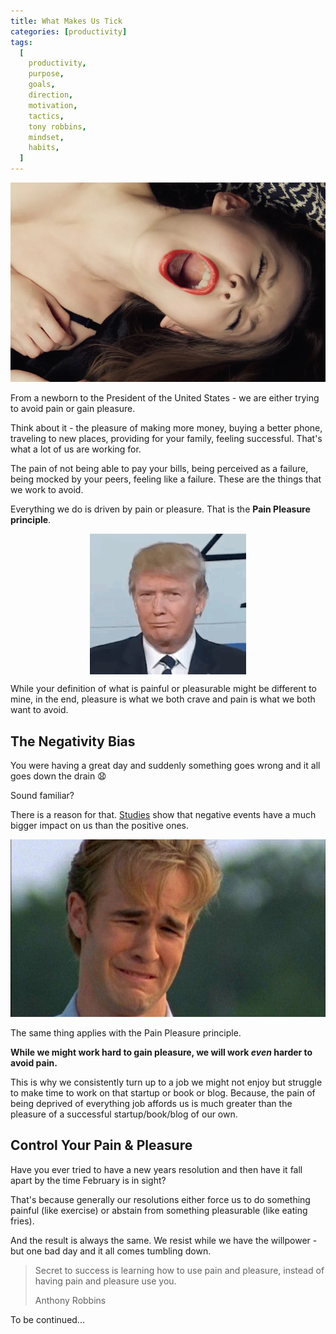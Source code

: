 ```yaml
---
title: What Makes Us Tick
categories: [productivity]
tags:
  [
    productivity,
    purpose,
    goals,
    direction,
    motivation,
    tactics,
    tony robbins,
    mindset,
    habits,
  ]
---
```


<img src="pain-or-pleasure.jpg" title="Pain or pleasure?" alt="Moaning woman" />

From a newborn to the President of the United States - we are either trying to avoid pain or gain pleasure.

Think about it - the pleasure of making more money, buying a better phone, traveling to new places, providing for your family, feeling successful. That's what a lot of us are working for.

The pain of not being able to pay your bills, being perceived as a failure, being mocked by your peers, feeling like a failure. These are the things that we work to avoid.

Everything we do is driven by pain or pleasure. That is the **Pain Pleasure principle**.

<p style="flex-direction: column;align-items: center;display: flex;">
<img src="trump-confused.gif" />
</p>

While your definition of what is painful or pleasurable might be different to mine, in the end, pleasure is what we both crave and pain is what we both want to avoid.

## The Negativity Bias

You were having a great day and suddenly something goes wrong and it all goes down the drain 😧

Sound familiar?

There is a reason for that. <a href="https://www.psychologytoday.com/au/articles/200306/our-brains-negative-bias" target="_blank">Studies</a> show that negative events have a much bigger impact on us than the positive ones.

<img src="crying-dawson.jpg" alt="Dawson crying" />

The same thing applies with the Pain Pleasure principle.

**While we might work hard to gain pleasure, we will work _even_ harder to avoid pain.**

This is why we consistently turn up to a job we might not enjoy but struggle to make time to work on that startup or book or blog. Because, the pain of being deprived of everything job affords us is much greater than the pleasure of a successful startup/book/blog of our own.

## Control Your Pain & Pleasure

Have you ever tried to have a new years resolution and then have it fall apart by the time February is in sight?

That's because generally our resolutions either force us to do something painful (like exercise) or abstain from something pleasurable (like eating fries).

And the result is always the same. We resist while we have the willpower - but one bad day and it all comes tumbling down.

> Secret to success is learning how to use pain and pleasure, instead of having pain and pleasure use you.
>
> Anthony Robbins

To be continued...

